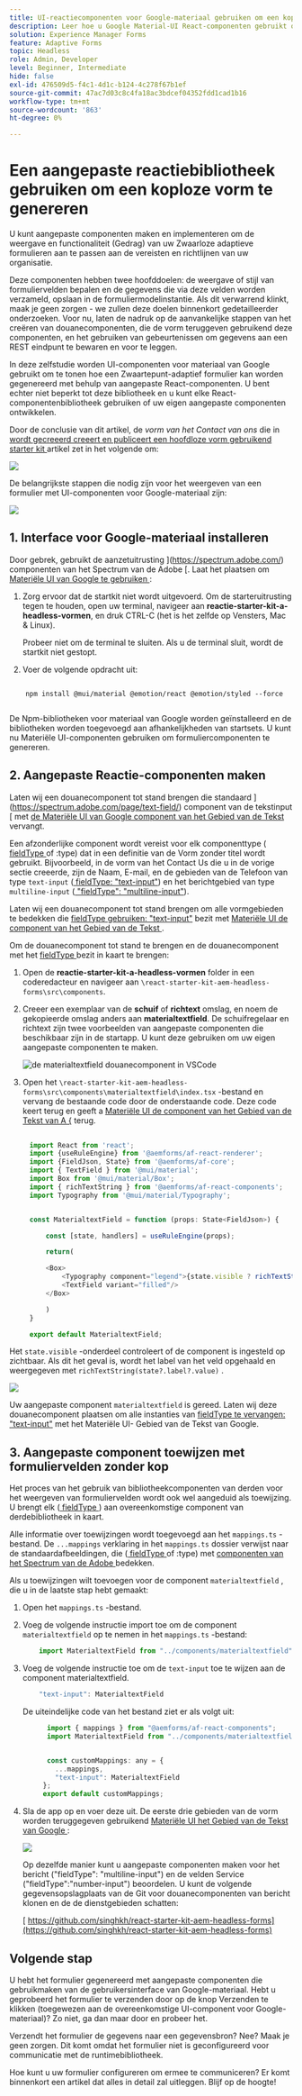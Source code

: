 ```yaml
---
title: UI-reactiecomponenten voor Google-materiaal gebruiken om een koploze vorm te genereren
description: Leer hoe u Google Material-UI React-componenten gebruikt om een vorm zonder kop te genereren. Deze uitgebreide handleiding begeleidt u stapsgewijs door het proces voor het maken van aangepaste Forms-componenten zonder koptekst, zodat u de Google Material-UI React-componenten kunt toewijzen en gebruiken om een Headless Adaptive Form op te maken.
solution: Experience Manager Forms
feature: Adaptive Forms
topic: Headless
role: Admin, Developer
level: Beginner, Intermediate
hide: false
exl-id: 476509d5-f4c1-4d1c-b124-4c278f67b1ef
source-git-commit: 47ac7d03c8c4fa18ac3bdcef04352fdd1cad1b16
workflow-type: tm+mt
source-wordcount: '863'
ht-degree: 0%

---
```



# Een aangepaste reactiebibliotheek gebruiken om een koploze vorm te genereren

U kunt aangepaste componenten maken en implementeren om de weergave en functionaliteit (Gedrag) van uw Zwaarloze adaptieve formulieren aan te passen aan de vereisten en richtlijnen van uw organisatie.

Deze componenten hebben twee hoofddoelen: de weergave of stijl van formuliervelden bepalen en de gegevens die via deze velden worden verzameld, opslaan in de formuliermodelinstantie. Als dit verwarrend klinkt, maak je geen zorgen - we zullen deze doelen binnenkort gedetailleerder onderzoeken. Voor nu, laten de nadruk op de aanvankelijke stappen van het creëren van douanecomponenten, die de vorm teruggeven gebruikend deze componenten, en het gebruiken van gebeurtenissen om gegevens aan een REST eindpunt te bewaren en voor te leggen.

In deze zelfstudie worden UI-componenten voor materiaal van Google gebruikt om te tonen hoe een Zwaartepunt-adaptief formulier kan worden gegenereerd met behulp van aangepaste React-componenten. U bent echter niet beperkt tot deze bibliotheek en u kunt elke React-componentenbibliotheek gebruiken of uw eigen aangepaste componenten ontwikkelen.

Door de conclusie van dit artikel, de _vorm van het Contact van ons_ die in [ wordt gecreeerd creeert en publiceert een hoofdloze vorm gebruikend starter kit ](create-and-publish-a-headless-form.md) artikel zet in het volgende om:

![](assets/headless-adaptive-form-with-google-material-ui-components.png)


De belangrijkste stappen die nodig zijn voor het weergeven van een formulier met UI-componenten voor Google-materiaal zijn:

![](assets/headless-forms-graphics-source-main.svg)

## 1. Interface voor Google-materiaal installeren

Door gebrek, gebruikt de aanzetuitrusting ](https://spectrum.adobe.com/) componenten van het Spectrum van de Adobe [. Laat het plaatsen om [ Materiële UI van Google te gebruiken ](https://mui.com/):

1. Zorg ervoor dat de startkit niet wordt uitgevoerd. Om de starteruitrusting tegen te houden, open uw terminal, navigeer aan **reactie-starter-kit-a-headless-vormen**, en druk CTRL-C (het is het zelfde op Vensters, Mac &amp; Linux).

   Probeer niet om de terminal te sluiten. Als u de terminal sluit, wordt de startkit niet gestopt.

1. Voer de volgende opdracht uit:

```shell
    
    npm install @mui/material @emotion/react @emotion/styled --force
    
```

De Npm-bibliotheken voor materiaal van Google worden geïnstalleerd en de bibliotheken worden toegevoegd aan afhankelijkheden van startsets. U kunt nu Materiële UI-componenten gebruiken om formuliercomponenten te genereren.


## 2. Aangepaste Reactie-componenten maken

Laten wij een douanecomponent tot stand brengen die standaard ](https://spectrum.adobe.com/page/text-field/) component van de tekstinput [ met [ de Materiële UI van Google component van het Gebied van de Tekst ](https://mui.com/material-ui/react-text-field/) vervangt.

Een afzonderlijke component wordt vereist voor elk componenttype ([ fieldType ](https://opensource.adobe.com/aem-forms-af-runtime/storybook/?path=/story/reference-json-properties-fieldtype--text-input) of :type) dat in een definitie van de Vorm zonder titel wordt gebruikt. Bijvoorbeeld, in de vorm van het Contact Us die u in de vorige sectie creeerde, zijn de Naam, E-mail, en de gebieden van de Telefoon van type `text-input` ([ fieldType: &quot;text-input&quot;](https://opensource.adobe.com/aem-forms-af-runtime/storybook/?path=/docs/adaptive-form-components-text-input-field--def)) en het berichtgebied van type `multiline-input` ([ &quot;fieldType&quot;: &quot;multiline-input&quot;](https://opensource.adobe.com/aem-forms-af-runtime/storybook/?path=/docs/reference-json-properties-fieldtype--multiline-input)).


Laten wij een douanecomponent tot stand brengen om alle vormgebieden te bedekken die [ fieldType gebruiken: &quot;text-input&quot;](https://opensource.adobe.com/aem-forms-af-runtime/storybook/?path=/docs/adaptive-form-components-text-input-field--def) bezit met [ Materiële UI de component van het Gebied van de Tekst ](https://mui.com/material-ui/react-text-field/).


Om de douanecomponent tot stand te brengen en de douanecomponent met het [ fieldType ](https://opensource.adobe.com/aem-forms-af-runtime/storybook/?path=/docs/adaptive-form-components-text-input-field--def) bezit in kaart te brengen:

1. Open de **reactie-starter-kit-a-headless-vormen** folder in een coderedacteur en navigeer aan `\react-starter-kit-aem-headless-forms\src\components`.


1. Creeer een exemplaar van de **schuif** of **richtext** omslag, en noem de gekopieerde omslag anders aan **materialtextfield**. De schuifregelaar en richtext zijn twee voorbeelden van aangepaste componenten die beschikbaar zijn in de startapp. U kunt deze gebruiken om uw eigen aangepaste componenten te maken.

   ![ de materialtextfield douanecomponent in VSCode ](/help/assets/richtext-custom-component-in-vscode.png)

1. Open het `\react-starter-kit-aem-headless-forms\src\components\materialtextfield\index.tsx` -bestand en vervang de bestaande code door de onderstaande code. Deze code keert terug en geeft a [ Materiële UI de component van het Gebied van de Tekst van A {](https://mui.com/material-ui/react-text-field/) terug.

```JavaScript
 
     import React from 'react';
     import {useRuleEngine} from '@aemforms/af-react-renderer';
     import {FieldJson, State} from '@aemforms/af-core';
     import { TextField } from '@mui/material';
     import Box from '@mui/material/Box';
     import { richTextString } from '@aemforms/af-react-components';
     import Typography from '@mui/material/Typography';


     const MaterialtextField = function (props: State<FieldJson>) {

         const [state, handlers] = useRuleEngine(props);

         return(

         <Box>
             <Typography component="legend">{state.visible ? richTextString(state?.label?.value): ""} </Typography>
             <TextField variant="filled"/>
         </Box>

         )
     }

     export default MaterialtextField;
```


Het `state.visible` -onderdeel controleert of de component is ingesteld op zichtbaar. Als dit het geval is, wordt het label van het veld opgehaald en weergegeven met `richTextString(state?.label?.value)` .

![](/help/assets/material-text-field.png)


Uw aangepaste component `materialtextfield` is gereed. Laten wij deze douanecomponent plaatsen om alle instanties van [ fieldType te vervangen: &quot;text-input&quot;](https://opensource.adobe.com/aem-forms-af-runtime/storybook/?path=/docs/adaptive-form-components-text-input-field--def) met het Materiële UI- Gebied van de Tekst van Google.

## 3. Aangepaste component toewijzen met formuliervelden zonder kop

Het proces van het gebruik van bibliotheekcomponenten van derden voor het weergeven van formuliervelden wordt ook wel aangeduid als toewijzing. U brengt elk ([ fieldType ](https://opensource.adobe.com/aem-forms-af-runtime/storybook/?path=/story/reference-json-properties-fieldtype--text-input)) aan overeenkomstige component van derdebibliotheek in kaart.

Alle informatie over toewijzingen wordt toegevoegd aan het `mappings.ts` -bestand. De `...mappings` verklaring in het `mappings.ts` dossier verwijst naar de standaardafbeeldingen, die ([ fieldType ](https://opensource.adobe.com/aem-forms-af-runtime/storybook/?path=/story/reference-json-properties-fieldtype--text-input) of :type) met [ componenten van het Spectrum van de Adobe ](https://spectrum.adobe.com/page/text-field/) bedekken.

Als u toewijzingen wilt toevoegen voor de component `materialtextfield` , die u in de laatste stap hebt gemaakt:

1. Open het `mappings.ts` -bestand.

1. Voeg de volgende instructie import toe om de component `materialtextfield` op te nemen in het `mappings.ts` -bestand:


   ```JavaScript
       import MaterialtextField from "../components/materialtextfield";
   ```

1. Voeg de volgende instructie toe om de `text-input` toe te wijzen aan de component materialtextfield.


   ```JavaScript
       "text-input": MaterialtextField
   ```

   De uiteindelijke code van het bestand ziet er als volgt uit:

   ```JavaScript
         import { mappings } from "@aemforms/af-react-components";
         import MaterialtextField from "../components/materialtextfield";
   
   
         const customMappings: any = {
           ...mappings,
           "text-input": MaterialtextField
        };
        export default customMappings;
   ```

1. Sla de app op en voer deze uit. De eerste drie gebieden van de vorm worden teruggegeven gebruikend [ Materiële UI het Gebied van de Tekst van Google ](https://mui.com/material-ui/react-text-field/):

   ![](assets/material-text-field-form-rendetion.png)


   Op dezelfde manier kunt u aangepaste componenten maken voor het bericht (&quot;fieldType&quot;: &quot;multiline-input&quot;) en de velden Service (&quot;fieldType&quot;:&quot;number-input&quot;) beoordelen. U kunt de volgende gegevensopslagplaats van de Git voor douanecomponenten van bericht klonen en de de dienstgebieden schatten:

   [ https://github.com/singhkh/react-starter-kit-aem-headless-forms](https://github.com/singhkh/react-starter-kit-aem-headless-forms)

## Volgende stap

U hebt het formulier gegenereerd met aangepaste componenten die gebruikmaken van de gebruikersinterface van Google-materiaal. Hebt u geprobeerd het formulier te verzenden door op de knop Verzenden te klikken (toegewezen aan de overeenkomstige UI-component voor Google-materiaal)? Zo niet, ga dan maar door en probeer het.

Verzendt het formulier de gegevens naar een gegevensbron? Nee? Maak je geen zorgen. Dit komt omdat het formulier niet is geconfigureerd voor communicatie met de runtimebibliotheek.

Hoe kunt u uw formulier configureren om ermee te communiceren? Er komt binnenkort een artikel dat alles in detail zal uitleggen. Blijf op de hoogte!
